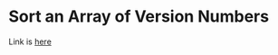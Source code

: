# Sort an Array of Version Numbers
Link is [here](https://www.geeksforgeeks.org/sort-an-array-of-version-numbers/)